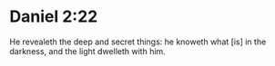 # Daniel 2:22

He revealeth the deep and secret things: he knoweth what [is] in the darkness, and the light dwelleth with him.